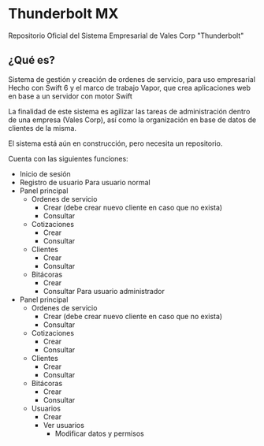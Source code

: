 # Thunderbolt MX
Repositorio Oficial del Sistema Empresarial de Vales Corp "Thunderbolt"

## ¿Qué es?
Sistema de gestión y creación de ordenes de servicio, para uso empresarial
Hecho con Swift 6 y el marco de trabajo Vapor, que crea aplicaciones web en base a un servidor con motor Swift

La finalidad de este sistema es agilizar las tareas de administración dentro de una empresa (Vales Corp), así
como la organización en base de datos de clientes de la misma.

El sistema está aún en construcción, pero necesita un repositorio.

Cuenta con las siguientes funciones: 
* Inicio de sesión
* Registro de usuario
Para usuario normal
* Panel principal
    * Ordenes de servicio
        * Crear (debe crear nuevo cliente en caso que no exista)
        * Consultar
    * Cotizaciones
        * Crear
        * Consultar
    * Clientes
        * Crear
        * Consultar
    * Bitácoras
        * Crear
        * Consultar
Para usuario administrador
* Panel principal
    * Ordenes de servicio
        * Crear (debe crear nuevo cliente en caso que no exista)
        * Consultar
    * Cotizaciones
        * Crear
        * Consultar
    * Clientes
        * Crear
        * Consultar
    * Bitácoras
        * Crear
        * Consultar
    * Usuarios
        * Crear
        * Ver usuarios
            * Modificar datos y permisos
